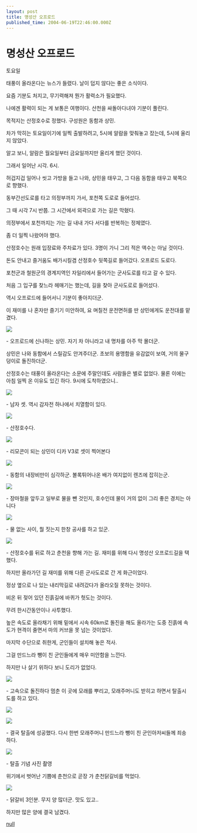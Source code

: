 ```yaml
---
layout: post
title: 명성산 오프로드
published_time: 2004-06-19T22:46:00.000Z
---
```


# 명성산 오프로드


토요일

태풍이 올라온다는 뉴스가 들렸다. 날이 덥지 않다는 좋은 소식이다.

요즘 기분도 처지고, 무기력해져 뭔가 활력소가 필요했다.

나에겐 활력이 되는 게 보통은 여행이다. 산천을 싸돌아다녀야 기분이 풀린다.

목적지는 산정호수로 정했다. 구성원은 동함과 상민.

차가 막히는 토요일이기에 일찍 출발하려고, 5시에 알람을 맞춰놓고 잤는데, 5시에 울리지 않았다.

알고 보니, 알람은 월요일부터 금요일까지만 울리게 했던 것이다.

그래서 일어난 시각. 6시.

허겁지겁 일어나 씻고 가방을 들고 나와, 상민을 태우고, 그 다음 동함을 태우고 북쪽으로 향했다.

동부간선도로를 타고 의정부까지 가서, 포천쪽 도로로 들어섰다.

그 때 시각 7시 반쯤. 그 시간에서 외곽으로 가는 길은 막혔다.

의정부에서 포천까지는 가는 길 내내 가다 서다를 반복하는 정체였다.

좀 더 일찍 나왔어야 했다.

산정호수는 원래 입장료와 주차료가 있다. 3명이 가니 그리 적은 액수는 아닐 것이다.

돈도 안내고 즐거움도 배가시킬겸 산정호수 뒷쪽길로 들어갔다. 오프로드 도로다.

포천군과 철원군의 경계지역인 자일리에서 들어가는 군사도로를 타고 갈 수 있다.

처음 그 입구를 찾느라 헤매기는 했는데, 길을 찾아 군사도로로 들어섰다.

역시 오프로드에 들어서니 기분이 좋아지더군.

이 재미를 나 혼자만 즐기기 미안하여, 요 며칠전 운전면허를 딴 상민에게도 운전대를 맡겼다.

![](../pds/200902/04/80/a0109780_4989792470634.jpg)

\- 오프로드에 신나하는 상민. 자기 차 아니라고 내 명차를 아주 막 몰더군.

상민은 나와 동함에서 스릴감도 안겨주더군. 초보의 용맹함을 유감없이 보여, 거의 물구덩이로 돌진하더군.

산정호수는 태풍이 올라온다는 소문에 주말인데도 사람들은 별로 없었다. 물론 이에는 아침 일찍 온 이유도 있긴 하다. 9시에 도착하였으니..

![](../pds/200902/04/80/a0109780_49897924824bf.jpg)

\- 남자 셋. 역시 감자전 하나에서 치열함이 있다.

![](../pds/200902/04/80/a0109780_498979248ff9a.jpg)

\- 산정호수다.

![](../pds/200902/04/80/a0109780_49897924a2226.jpg)

\- 리모콘이 되는 상민이 디카 V3로 셋이 찍어본다

![](../pds/200902/04/80/a0109780_49897924b94a4.jpg)

\- 동함의 내장비만이 심각하군. 볼록튀어나온 배가 여지없이 렌즈에 잡히는군.

![](../pds/200902/04/80/a0109780_49897924cf2f8.jpg)

\- 장마철을 앞두고 일부로 물을 뺀 것인지, 호수인데 물이 거의 없이 그리 좋은 경치는 아니다

![](../pds/200902/04/80/a0109780_49897924f3443.jpg)

\- 물 없는 사이, 뭘 짓는지 한창 공사를 하고 있군.

![](../pds/200902/04/80/a0109780_4989792515f3e.jpg)

\- 산정호수를 뒤로 하고 춘천을 향해 가는 길. 재미를 위해 다시 명성산 오프로드길을 택했다.

하지만 올라가던 길 재미를 위해 다른 군사도로로 간 게 화근이었다.

정상 옆으로 나 있는 내리막길로 내려갔다가 올라오질 못하는 것이다.

비온 뒤 젖어 있던 진흙길에 바퀴가 헛도는 것이다.

무려 한시간동안이나 사투했다.

높은 속도로 올라채기 위해 밑에서 시속 60km로 돌진을 해도 올라가는 도중 진흙에 속도가 현격이 줄면서 마의 커브을 못 넘는 것이었다.

마지막 수단으로 취한게, 군인들이 설치해 놓은 적사.

그걸 만드느라 뺑이 친 군인들에게 매우 미안함을 느낀다.

하지만 나 살기 위하다 보니 도리가 없었다.

![](../pds/200902/04/80/a0109780_49897925333e1.jpg)

\- 고속으로 돌진하다 멈춘 이 곳에 모래를 뿌리고, 모래주머니도 받히고 하면서 탈출시도를 하고 있다.

![](../pds/200902/04/80/a0109780_498979255f4aa.jpg)

![](../pds/200902/04/80/a0109780_498979257e8b4.jpg)

\- 결국 탈출에 성공했다. 다시 한번 모래주머니 만드느라 뺑이 친 군인아저씨들께 죄송하다.

![](../pds/200902/04/80/a0109780_49897925972fa.jpg)

\- 탈출 기념 사진 촬영

위기에서 벗어난 기쁨에 춘천으로 곧장 가 춘천닭갈비를 먹었다.

![](../pds/200902/04/80/a0109780_49897925b97ac.jpg)

\- 닭갈비 3인분. 무지 양 많더군. 맛도 있고..

하지만 많은 양에 결국 남겼다.

[null](../6166880.html#6166880_1)

